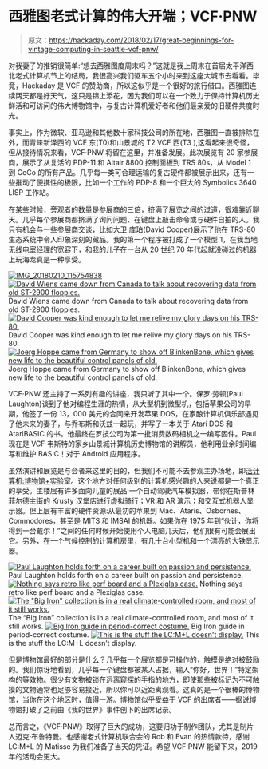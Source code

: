 # 西雅图老式计算的伟大开端；VCF·PNW

> 原文：<https://hackaday.com/2018/02/17/great-beginnings-for-vintage-computing-in-seattle-vcf-pnw/>

对我妻子的推销很简单:“想去西雅图度周末吗？”这就是我上周末在首届太平洋西北老式计算机节上的结局，我很高兴我们驱车五个小时来到这座大城市去看看。毕竟，Hackaday 是 VCF 的赞助商，所以这似乎是一个很好的旅行借口。西雅图连续两天都是好天气，这只是锦上添花，因为我们可以在一个致力于保持计算机历史鲜活和可访问的伟大博物馆中，与复古计算机爱好者和他们最亲爱的旧硬件共度时光。

事实上，作为微软、亚马逊和其他数十家科技公司的所在地，西雅图一直被排除在外，而青睐新泽西的 VCF 东(T0)和山景城的 T2 VCF 西(T3 ),这看起来很奇怪，但从接待情况来看，VCF·PNW 将留在这里，并准备发展。此次展览有 20 家参展商，展示了从复活的 PDP-11 和 Altair 8800 控制面板到 TRS 80s，从 Model 1 到 CoCo 的所有产品。几乎每一类可合理运输的复古硬件都被展示出来，还有一些推动了便携性的极限，比如一个工作的 PDP-8 和一个巨大的 Symbolics 3640 LISP 工作站。

在某些时候，旁观者的数量是参展商的三倍，挤满了展览之间的过道，很难靠近聊天。几乎每个参展商都挤满了询问问题、在键盘上敲击命令或与硬件自拍的人。我只有机会与一些参展商交谈，比如大卫·库珀(David Cooper)展示了他在 TRS-80 生态系统中令人印象深刻的藏品。我的第一个程序被打成了一个模型 1，在我当地无线电室经理的宽容下，和我的儿子在一台从 20 世纪 70 年代起就没碰过的机器上玩海龙真是一种享受。

 [![IMG_20180210_115754838](img/b25b3a5391609d57bd1321ca3c2680bb.png "IMG_20180210_115754838")](https://hackaday.com/img_20180210_115754838/)  [![David Wiens came down from Canada to talk about recovering data from old ST-2900 floppies.](img/02824844c350314915fe5456ad06ab7e.png "IMG_20180210_153738290")](https://hackaday.com/2018/02/17/great-beginnings-for-vintage-computing-in-seattle-vcf-pnw/img_20180210_153738290/) David Wiens came down from Canada to talk about recovering data from old ST-2900 floppies. [![David Cooper was kind enough to let me relive my glory days on his TRS-80.](img/e555491c465bcb7c9cfb918177bdeb49.png "IMG_20180210_121633395")](https://hackaday.com/img_20180210_121633395/) David Cooper was kind enough to let me relive my glory days on his TRS-80\. [![Joerg Hoppe came from Germany to show off BlinkenBone, which gives new life to the beautiful control panels of old.](img/500d874fa166d26e95fb017de0e52d0f.png "IMG_20180210_122141171")](https://hackaday.com/img_20180210_122141171/) Joerg Hoppe came from Germany to show off BlinkenBone, which gives new life to the beautiful control panels of old.

VCF·PNW 还主持了一系列有趣的讲座，我只听了其中一个。保罗·劳顿(Paul Laughton)谈到了他对编程生涯的热情，从大型机到微型机，包括苹果公司的早期，他签了一份 13，000 美元的合同来开发苹果 DOS，在家酿计算机俱乐部遇见了他未来的妻子，与乔布斯和沃兹一起玩，并写了一本关于 Atari DOS 和 AtariBASIC 的书。他最终在罗技公司为第一批消费数码相机之一编写固件。Paul 现在是 VCF 韦斯特的家乡山景城计算机历史博物馆的讲解员，他利用业余时间编写和维护 BASIC！对于 Android 应用程序。

虽然演讲和展览是与会者来这里的目的，但我们不可能不去参观主办场地，即[活计算机:博物馆+实验室](http://www.livingcomputers.org/)。这个地方对任何级别的计算机感兴趣的人来说都是一个真正的享受。主楼层有许多面向儿童的展品:一个自动驾驶汽车模拟器，带你在斯普林菲尔德主街的 Krusty 汉堡店进行虚拟骑行；VR 和 AR 演示；和交互式机器人显示器。但上层有丰富的硬件资源:从最初的苹果到 Mac、Ataris、Osbornes、Commodores，甚至是 MITS 和 IMSAI 的机器。如果你在 1975 年到“伙计，你将得到一台戴尔！”之间的任何时候开始使用个人电脑几天后，他们很有可能会展出它。另外，在一个气候控制的计算机房里，有几十台小型机和一个漂亮的大铁显示器。

 [![Paul Laughton holds forth on a career built on passion and persistence.](img/4e1b4de7f480b20fc0f28c957321c93a.png "IMG_20180210_143911470")](https://hackaday.com/img_20180210_143911470/) Paul Laughton holds forth on a career built on passion and persistence. [![Nothing says retro like perf board and a Plexiglas case.](img/c064e34478ff3efdcccd774a02af8913.png "IMG_20180210_153908427")](https://hackaday.com/img_20180210_153908427/) Nothing says retro like perf board and a Plexiglas case. [![The "Big Iron" collection is in a real climate-controlled room, and most of it still works.](img/ddad108c8555dce690df4c612d05ee6e.png "IMG_20180210_154204927")](https://hackaday.com/img_20180210_154204927/) The “Big Iron” collection is in a real climate-controlled room, and most of it still works. [![Big Iron guide in period-correct costume.](img/965a36cd968a64808bfde8eb366b7a89.png "IMG_20180210_154407622")](https://hackaday.com/img_20180210_154407622/) Big Iron guide in period-correct costume. [![This is the stuff the LC:M+L doesn't display.](img/9cdc1ee33f4dca22247c960422abae42.png "IMG_20180210_154546436")](https://hackaday.com/img_20180210_154546436/) This is the stuff the LC:M+L doesn’t display.

但是博物馆最好的部分是什么？几乎每一个展览都是可操作的，触摸是绝对被鼓励的。我们惊讶地看到，几乎每一个键盘都被某人占据，输入“你好，世界！”特定架构的等效物。很少有文物被锁在远离窥探的手指的地方，即使那些被标记为不可触摸的文物通常也足够容易接近，所以你可以近距离观看。这真的是一个很棒的博物馆，当你在这个地区时，值得一游。博物馆似乎受益于 VCF 的出席者——据说博物馆打破了之前由《我的世界》事件创下的出席记录。

总而言之，《VCF·PNW》取得了巨大的成功，这要归功于制作团队，尤其是制片人迈克·布鲁特曼。也感谢老式计算机联合会的 Rob 和 Evan 的热情款待，感谢 LC:M+L 的 Matisse 为我们准备了当天的凭证。希望 VCF·PNW 能留下来，2019 年的活动会更大。